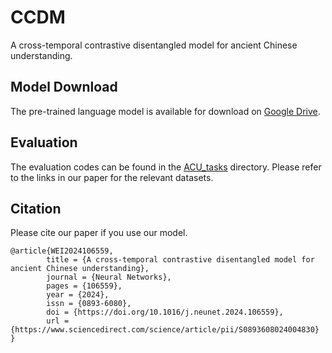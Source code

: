 # CCDM
A cross-temporal contrastive disentangled model for ancient Chinese understanding.

## Model Download
The pre-trained language model is available for download on [Google Drive](https://drive.google.com/file/d/1udzlxseTW2DH8M6Ydl4c68oS4LxBJSsk/view?usp=sharing).

## Evaluation
The evaluation codes can be found in the [ACU_tasks](ACU_tasks) directory. Please refer to the links in our paper for the relevant datasets.

## Citation

Please cite our paper if you use our model.
```
@article{WEI2024106559,
        title = {A cross-temporal contrastive disentangled model for ancient Chinese understanding},
        journal = {Neural Networks},
        pages = {106559},
        year = {2024},
        issn = {0893-6080},
        doi = {https://doi.org/10.1016/j.neunet.2024.106559},
        url = {https://www.sciencedirect.com/science/article/pii/S0893608024004830}
}
```
